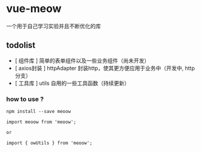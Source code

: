 vue-meow
========

一个用于自己学习实验并且不断优化的库

todolist
--------

-	[ 组件库 ] 简单的表单组件以及一些业务组件（尚未开发）
-	[ axios封装 ] httpAdapter 封装http，使其更方便应用于业务中（开发中, http分支）
-	[ 工具库 ] utils 自用的一些工具函数（持续更新）

### how to use ?

```
npm install --save meoow

import meoow from 'meoow';

or

import { owUtils } from 'meoow';
```
